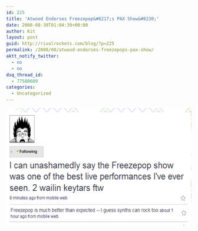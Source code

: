 ```yaml
---
id: 225
title: 'Atwood Endorses Freezepop&#8217;s PAX Show&#8230;'
date: 2008-08-30T01:04:39+00:00
author: Kit
layout: post
guid: http://rivalrockets.com/blog/?p=225
permalink: /2008/08/atwood-endorses-freezepops-pax-show/
aktt_notify_twitter:
  - no
  - no
dsq_thread_id:
  - 77580609
categories:
  - Uncategorized
---
```

<img class="alignnone size-full wp-image-226" title="freezepop-ftw" src="/content/2008/08/freezepop-ftw.png" alt="" width="558" height="319" />